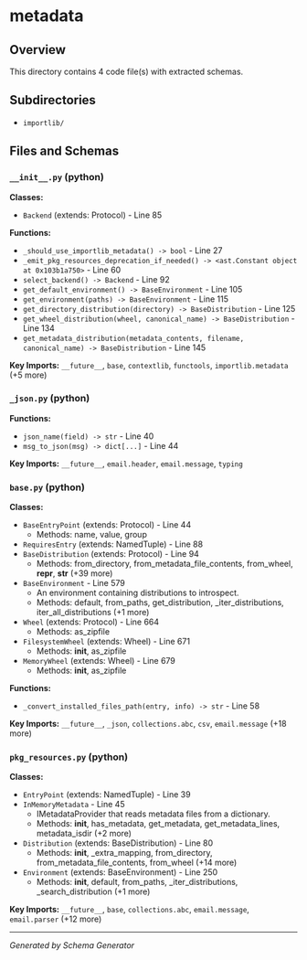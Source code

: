 # metadata

## Overview

This directory contains 4 code file(s) with extracted schemas.

## Subdirectories

- `importlib/`

## Files and Schemas

### `__init__.py` (python)

**Classes:**
- `Backend` (extends: Protocol) - Line 85

**Functions:**
- `_should_use_importlib_metadata() -> bool` - Line 27
- `_emit_pkg_resources_deprecation_if_needed() -> <ast.Constant object at 0x103b1a750>` - Line 60
- `select_backend() -> Backend` - Line 92
- `get_default_environment() -> BaseEnvironment` - Line 105
- `get_environment(paths) -> BaseEnvironment` - Line 115
- `get_directory_distribution(directory) -> BaseDistribution` - Line 125
- `get_wheel_distribution(wheel, canonical_name) -> BaseDistribution` - Line 134
- `get_metadata_distribution(metadata_contents, filename, canonical_name) -> BaseDistribution` - Line 145

**Key Imports:** `__future__`, `base`, `contextlib`, `functools`, `importlib.metadata` (+5 more)

### `_json.py` (python)

**Functions:**
- `json_name(field) -> str` - Line 40
- `msg_to_json(msg) -> dict[...]` - Line 44

**Key Imports:** `__future__`, `email.header`, `email.message`, `typing`

### `base.py` (python)

**Classes:**
- `BaseEntryPoint` (extends: Protocol) - Line 44
  - Methods: name, value, group
- `RequiresEntry` (extends: NamedTuple) - Line 88
- `BaseDistribution` (extends: Protocol) - Line 94
  - Methods: from_directory, from_metadata_file_contents, from_wheel, __repr__, __str__ (+39 more)
- `BaseEnvironment` - Line 579
  - An environment containing distributions to introspect.
  - Methods: default, from_paths, get_distribution, _iter_distributions, iter_all_distributions (+1 more)
- `Wheel` (extends: Protocol) - Line 664
  - Methods: as_zipfile
- `FilesystemWheel` (extends: Wheel) - Line 671
  - Methods: __init__, as_zipfile
- `MemoryWheel` (extends: Wheel) - Line 679
  - Methods: __init__, as_zipfile

**Functions:**
- `_convert_installed_files_path(entry, info) -> str` - Line 58

**Key Imports:** `__future__`, `_json`, `collections.abc`, `csv`, `email.message` (+18 more)

### `pkg_resources.py` (python)

**Classes:**
- `EntryPoint` (extends: NamedTuple) - Line 39
- `InMemoryMetadata` - Line 45
  - IMetadataProvider that reads metadata files from a dictionary.
  - Methods: __init__, has_metadata, get_metadata, get_metadata_lines, metadata_isdir (+2 more)
- `Distribution` (extends: BaseDistribution) - Line 80
  - Methods: __init__, _extra_mapping, from_directory, from_metadata_file_contents, from_wheel (+14 more)
- `Environment` (extends: BaseEnvironment) - Line 250
  - Methods: __init__, default, from_paths, _iter_distributions, _search_distribution (+1 more)

**Key Imports:** `__future__`, `base`, `collections.abc`, `email.message`, `email.parser` (+12 more)

---
*Generated by Schema Generator*